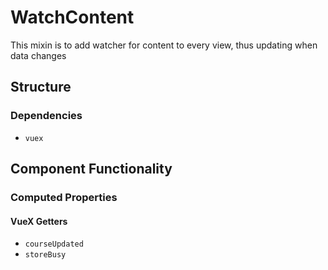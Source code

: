 WatchContent
===============
This mixin is to add watcher for content to every view, thus updating when data changes 

## Structure

### Dependencies
* `vuex`

Component Functionality
---------
### Computed Properties
#### VueX Getters
- `courseUpdated`
- `storeBusy`

